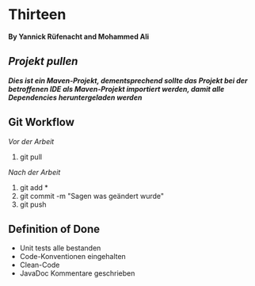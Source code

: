 # Thirteen

**By Yannick Rüfenacht and Mohammed Ali**


## **_Projekt pullen_**
**_Dies ist ein Maven-Projekt, dementsprechend sollte das Projekt
bei der betroffenen IDE als Maven-Projekt importiert werden,
damit alle Dependencies heruntergeladen werden_**


## Git Workflow
*Vor der Arbeit*

1. git pull

*Nach der Arbeit*

1. git add *
2. git commit -m "Sagen was geändert wurde"
3. git push


## Definition of Done
* Unit tests alle bestanden
* Code-Konventionen eingehalten
* Clean-Code
* JavaDoc Kommentare geschrieben